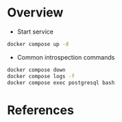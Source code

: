 # Overview

- Start service

```bash
docker compose up -d
```      

- Common introspection commands

```bash
docker compose down
docker compose logs -f
docker compose exec postgresql bash
```

# References

